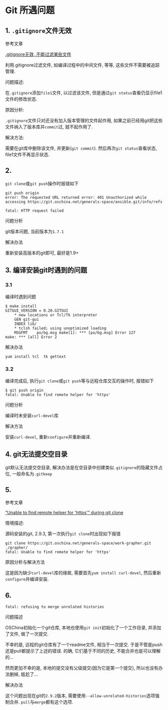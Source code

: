 # Git 所遇问题

## 1. `.gitignore`文件无效

参考文章

[.gitignore无效, 不能过滤某些文件](http://blog.csdn.net/zhangjs0322/article/details/37658669)

利用.gitignore过滤文件, 如编译过程中的中间文件, 等等, 这些文件不需要被追踪管理.

问题描述:

在`.gitignore`添加`file1`文件, 以过滤该文件, 但是通过`git status`查看仍显示file1文件的修改状态.

原因分析:

`.gitignore`文件只对还没有加入版本管理的文件起作用, 如果之前已经用git把这些文件纳入了版本库并`commit`过, 就不起作用了.

解决方法:

需要在git库中删除该文件, 并更新(`git commit`). 然后再次`git status`查看状态, file1文件不再显示状态.

## 2.

`git clone`或`git push`操作时报错如下

```
git push origin
error: The requested URL returned error: 401 Unauthorized while accessing https://git.oschina.net/generals-space/ansible.git/info/refs

fatal: HTTP request failed
```

问题分析

git版本问题, 当前版本为`1.7.1`

解决办法

重新安装高版本的git即可, 最好是1.9+

## 3. 编译安装git时遇到的问题

### 3.1

编译时遇到问题

```
$ make install
GITGUI_VERSION = 0.20.GITGUI
    * new locations or Tcl/Tk interpreter
    GEN git-gui
    INDEX lib/
    * tclsh failed; using unoptimized loading
    MSGFMT    po/bg.msg make[1]: *** [po/bg.msg] Error 127
make: *** [all] Error 2
```

解决办法

```
yum install tcl  tk gettext
```

### 3.2

编译完成后, 执行`git clone`或`git push`等与远程仓库交互的操作时, 报错如下

```
$ git push origin
fatal: Unable to find remote helper for 'https'
```

问题分析

编译时未安装`curl-devel`库

解决方法

安装`curl-devel`, 重新`configure`并重新编译.

## 4. git无法提交空目录

git默认无法提交空目录, 解决办法是在空目录中创建类似`.gitignore`的隐藏文件占位, 一般命名为`.gitkeep`

## 5.

参考文章

[“Unable to find remote helper for 'https'” during git clone](http://stackoverflow.com/questions/8329485/unable-to-find-remote-helper-for-https-during-git-clone)

情境描述:

源码安装的git, 2.9.3, 第一次执行`git clone`时出现如下报错

```
git clone https://git.oschina.net/generals-space/work-grapher.git ./grapher/
fatal: Unable to find remote helper for 'https'
```

原因分析与解决方法

这是因为缺少`curl-devel`库的缘故, 需要首先`yum install curl-devel`, 然后重新`configure`并编译安装.

## 6. 

```
fatal: refusing to merge unrelated histories
```

问题描述

OSChina初始化一个git仓库, 本地也使用`git init`初始化了一个工作目录, 并添加了文件, 做了一次提交.

不幸的是, 远程的git仓库有了一个readme文件, 相当于一次提交. 于是不管是push还是pull都提示了上述的错误. 的确, 它们基于不同的历史, 不能合并也是可以理解的...

然而更加不幸的是, 本地的提交没有父级提交(因为它是第一个提交), 所以也没有办法删掉, 尴尬了...

解决办法

这个问题出现在git的`2.9.2`版本, 需要使用`--allow-unrelated-histories`选项强制合并. `pull`与`merge`都有这个选项.